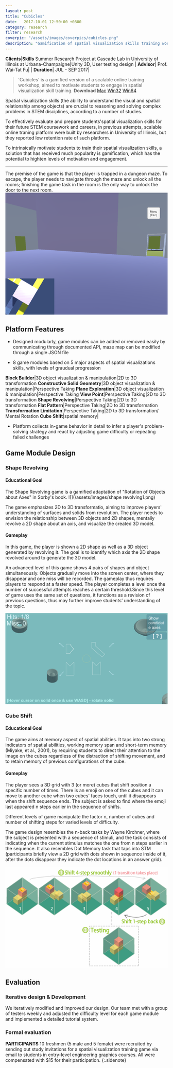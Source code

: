 ```yaml
---
layout: post
title: "Cubicles"
date:   2017-10-01 12:50:00 +0800
category: research
filter: research
coverpic: "/assets/images/coverpics/cubicles.png"
description: "Gamification of spatial visualization skills training workshop"
---
```


**Clients**|**Skills**
 <highlight>Summer Research Project at Cascade Lab in University of Illinois at Urbana-Champaigne</highlight>|<highlight>Unity 3D, User testing design</highlight>
 |
**Advisor**|
 <highlight>Prof. Wai-Tat Fu</highlight>|
 |
**Duration**|
 <highlight>JUL - SEP 2017</highlight>|

>'Cubicles' is a gamified version of a scalable online training workshop, aimed to motivate students to engage in spatial visualization skill training. **Download** [Mac](/assets/files/Cubicles_Mac_0929.app.zip) [Win32](/assets/files/Cubicles_Win32_0929.zip) [Win64](/assets/files/Cubicles_Win64_0929.zip)


Spatial visualization skills (the ability to understand the visual and spatial relationship among objects) are crucial  to reasoning and solving complex problems in STEM disciplines, according to a number of studies.

To effectively evaluate and prepare students'spatial visualization skills for their future STEM coursework and careers, in previous attempts, scalable online traning platform were built by researchers in University of Illinois, but they reported low retention rate of such platform. 

To intrinsically motivate students to train their spatial visualization skills, a solution that has received much popularity is gamification, which has the potential to highten levels of motivation and engagement.
* * *
The premise of the game is that the player is trapped in a dungeon maze. To escape, the player needs to navigate through the maze and unlock all the rooms; finishing the game task in the room is the only way to unlock the door to the next room.
![](/assets/images/maze.png)

<h2>Platform Features</h2>

* Designed modularly, game modules can be added or removed easily by communicating through documented API, maze map can be modified through a single JSON file

* 8 game modules based on 5 major aspects of spatial visualizations skills, with levels of graudual progression

**Block Builder**|3D object visualization & manipulation|2D to 3D transformation
**Constructive Solid Geometry**|3D object visualization & manipulation|Perspective Taking
**Plane Exploration**|3D object visualization & manipulation|Perspective Taking
**View Point**|Perspective Taking|2D to 3D transformation
**Shape Revolving**|Perspective Taking|2D to 3D transformation
**Flat Pattern**|Perspective Taking|2D to 3D transformation
**Transformation Limitation**|Perspective Taking|2D to 3D transformation/ Mental Rotation
**Cube Shift**|spatial memory|

* Platform collects in-game behavior in detail to infer a player's problem-solving strategy and react by adjusting game difficulty or repeating failed challenges

<h2>Game Module Design</h2>

<h3> Shape Revolving </h3>
<h4>Educational Goal</h4>

The Shape Revolving game is a gamified adaptation of "Rotation of Objects about Axes" in Sorby's book. 
![](/assets/images/shape revolving1.png)

The game emphasizes 2D to 3D transformatio, aiming to improve players' understanding of surfaces and solids from revolution. The player needs to envision the relationship between 3D objects and 2D shapes, mentally revolve a 2D shape about an axis, and visualize the created 3D model. 

<h4>Gameplay</h4>

In this game, the player is shown a 2D shape as well as a 3D object generated by revolving it. The goal is to identify which axis the 2D shape revolved around to generate the 3D model.

An advanced level of this game shows 4 pairs of shapes and object simultaneously. Objects gradually move into the screen center, where they disappear and one miss will be recorded. The gameplay thus requires players to respond at a faster speed. The player completes a level once the number of successful attempts reaches a certain threshold.Since this level of game uses the same set of questions, it functions as a revision of previous questions, thus may further improve students’ understanding of the topic.

![](/assets/images/rs.png)


<h3> Cube Shift </h3>

<h4>Educational Goal</h4>

The game aims at memory aspect of spatial abilities. It taps into two strong indicators of spatial abilities, working memory span and short-term memory (Miyake, et al., 2001), by requiring students to direct their attention to the image on the cubes regardless of the distraction of shifting movement, and to retain memory of previous configurations of the cube. 

<h4>Gameplay</h4>

The player sees a 3D grid with 3 (or more) cubes that shift position a specific number of times. There is an emoji on one of the cubes and it can move to another cube when two cubes' faces touch, until it disappears when the shift sequence ends. The subject is asked to find where the emoji last appeared n steps earlier in the sequence of shifts. 

Different levels of game manipulate the factor n, number of cubes and number of shifting steps for varied levels of difficulty. 

The game design resembles the n-back tasks by Wayne Kirchner, where the subject is presented with a sequence of stimuli, and the task consists of indicating when the current stimulus matches the one from n steps earlier in the sequence. It also resembles Dot Memory task that taps into STM (participants briefly view a 2D grid with dots shown in sequence inside of it, after the dots disappear they indicate the dot locations in an answer grid).
 
![Aaron Swartz](/assets/images/tutorial.png)

<h2>Evaluation</h2>

<h3> Iterative design & Development </h3>

We iteratively modified and improved our design. Our team met with a group of testers weekly and adjusted the difficulty level for each game module and implemented a detailed tutorial system.

<h3> Formal evaluation </h3>

**PARTICIPANTS** 10 freshmen (5 male and 5 female) were recruited by sending out study invitations for a spatial visualization training game via email to students in entry-level engineering graphics courses. All were compensated with $15 for their participation.
{:.sidenote}

